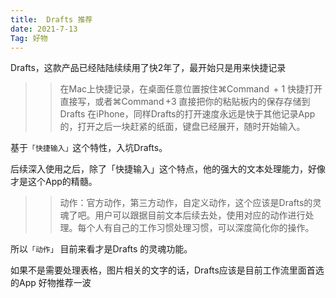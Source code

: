 ```yaml
---
title:  Drafts 推荐
date: 2021-7-13
Tag: 好物
---
```


  Drafts，这款产品已经陆陆续续用了快2年了，最开始只是用来快捷记录
>>在Mac上快捷记录，在桌面任意位置按住⌘Command  + 1 快捷打开直接写，或者⌘Command +3 直接把你的粘贴板内的保存存储到Drafts
>>在iPhone，同样Drafts的打开速度永远是快于其他记录App的，打开之后一块赶紧的纸面，键盘已经展开，随时开始输入。

基于`「快捷输入」`这个特性，入坑Drafts。

  后续深入使用之后，除了「快捷输入」这个特点，他的强大的文本处理能力，好像才是这个App的精髓。

>> 动作：官方动作，第三方动作，自定义动作，这个应该是Drafts的灵魂了吧。用户可以跟据目前文本后续去处，使用对应的动作进行处理。每个人有自己的工作习惯处理习惯，可以深度简化你的操作。

所以`「动作」` 目前来看才是Drafts 的灵魂功能。

   如果不是需要处理表格，图片相关的文字的话，Drafts应该是目前工作流里面首选的App 好物推荐一波